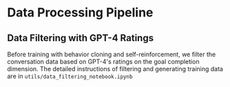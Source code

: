 # Data Processing Pipeline
## Data Filtering with GPT-4 Ratings
Before training with behavior cloning and self-reinforcement, we filter the conversation data based on GPT-4's ratings on the goal completion dimension. The detailed instructions of filtering and generating training data are in `utils/data_filtering_notebook.ipynb`
